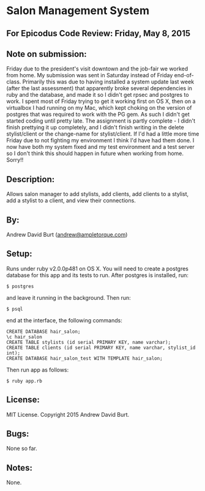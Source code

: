 
Salon Management System
=======================

For Epicodus Code Review: Friday, May 8, 2015
---------------------------------------------

Note on submission:
-------------------
Friday due to the president's visit downtown and the job-fair we worked from home. My submission was sent in Saturday instead of Friday end-of-class. Primarily this was due to having installed a system update last week (after the last assessment) that apparently broke several dependencies in ruby and the database, and made it so I didn't get rpsec and postgres to work. I spent most of Friday trying to get it working first on OS X, then on a virtualbox I had running on my Mac, which kept choking on the version of postgres that was required to work with the PG gem. As such I didn't get started coding until pretty late. The assignment is partly complete - I didn't finish prettying it up completely, and I didn't finish writing in the delete stylist/client or the change-name for stylist/client. If I'd had a little more time Friday due to not fighting my environment I think I'd have had them done. I now have both my system fixed and my test environment and a test server so I don't think this should happen in future when working from home. Sorry!!

Description:
------------
Allows salon manager to add stylists, add clients, add clients to a stylist, add a stylist to a client, and view their connections. 

By:
---
Andrew David Burt (andrew@ampletorque.com)

Setup:
------
Runs under ruby v2.0.0p481 on OS X.
You will need to create a postgres database for this app and its tests to run.
After postgres is installed, run:

    $ postgres

and leave it running in the background. Then run:

    $ psql

end at the interface, the following commands:

    CREATE DATABASE hair_salon;
    \c hair_salon
    CREATE TABLE stylists (id serial PRIMARY KEY, name varchar);
    CREATE TABLE clients (id serial PRIMARY KEY, name varchar, stylist_id int);
    CREATE DATABASE hair_salon_test WITH TEMPLATE hair_salon;

Then run app as follows:

    $ ruby app.rb

License:
--------
MIT License. Copyright 2015 Andrew David Burt.

Bugs:
-----
None so far.

Notes:
------
None.
